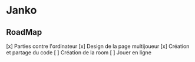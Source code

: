 # Janko

## RoadMap

[x] Parties contre l'ordinateur
[x] Design de la page multijoueur
[x] Création et partage du code
[ ] Création de la room
[ ] Jouer en ligne
